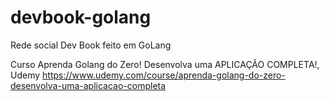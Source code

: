 # devbook-golang
Rede social Dev Book feito em GoLang

Curso Aprenda Golang do Zero! Desenvolva uma APLICAÇÃO COMPLETA!, Udemy
https://www.udemy.com/course/aprenda-golang-do-zero-desenvolva-uma-aplicacao-completa
